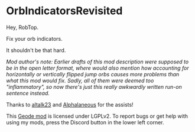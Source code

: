 # OrbIndicatorsRevisited
Hey, RobTop.

Fix your orb indicators.

It shouldn't be that hard.

*Mod author's note: Earlier drafts of this mod description were supposed to be in the open letter format, where would also mention how accounting for horizontally or vertically flipped jump orbs causes more problems than what this mod would fix. Sadly, all of them were deemed too "inflammatory", so now there's just this really awkwardly written run-on sentence instead.*

 Thanks to [altalk23](https://github.com/altalk23) and [Alphalaneous](https://github.com/Alphalaneous) for the assists!

This [Geode mod](https://geode-sdk.org) is licensed under LGPLv2. To report bugs or get help with using my mods, press the Discord button in the lower left corner.